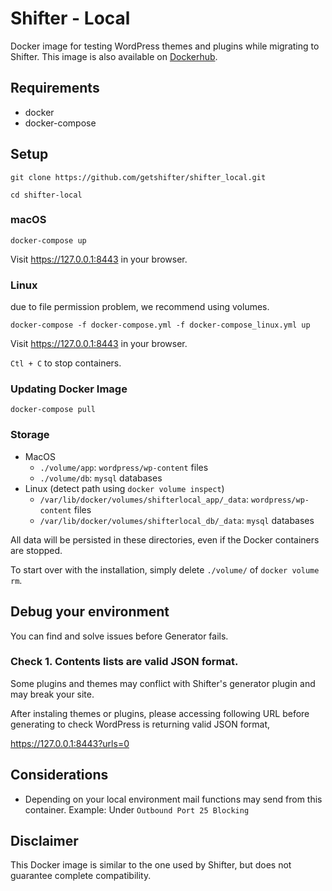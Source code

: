 # Shifter - Local

Docker image for testing WordPress themes and plugins while migrating to Shifter. This image is also available on [Dockerhub](https://hub.docker.com/r/getshifter/shifter_local/).

## Requirements

- docker
- docker-compose

## Setup

```
git clone https://github.com/getshifter/shifter_local.git
```
```
cd shifter-local
```

### macOS

```
docker-compose up
```

Visit https://127.0.0.1:8443 in your browser.

### Linux

due to file permission problem, we recommend using volumes.

```
docker-compose -f docker-compose.yml -f docker-compose_linux.yml up
```

Visit https://127.0.0.1:8443 in your browser.

`Ctl + C` to stop containers.

### Updating Docker Image

```
docker-compose pull
```

### Storage

- MacOS
  - `./volume/app`: `wordpress/wp-content` files
  - `./volume/db`: `mysql` databases
- Linux (detect path using `docker volume inspect`)
  - `/var/lib/docker/volumes/shifterlocal_app/_data`: `wordpress/wp-content` files
  - `/var/lib/docker/volumes/shifterlocal_db/_data`: `mysql` databases

All data will be persisted in these directories, even if the Docker containers are stopped.

To start over with the installation, simply delete `./volume/` of `docker volume rm`.

## Debug your environment

You can find and solve issues before Generator fails.

### Check 1. Contents lists are valid JSON format.

Some plugins and themes may conflict with Shifter's generator plugin and may break your site.

After instaling themes or plugins, please accessing following URL before generating to check WordPress is returning valid JSON format, 

https://127.0.0.1:8443?urls=0


## Considerations

- Depending on your local environment mail functions may send from this container.  Example: Under `Outbound Port 25 Blocking`

## Disclaimer

This Docker image is similar to the one used by Shifter, but does not guarantee complete compatibility.
